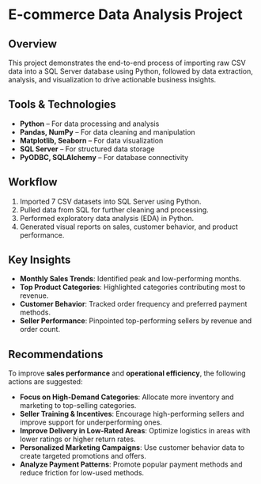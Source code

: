 # E-commerce Data Analysis Project

## Overview
This project demonstrates the end-to-end process of importing raw CSV data into a SQL Server database using Python, followed by data extraction, analysis, and visualization to drive actionable business insights.

## Tools & Technologies
- **Python** – For data processing and analysis  
- **Pandas, NumPy** – For data cleaning and manipulation  
- **Matplotlib, Seaborn** – For data visualization  
- **SQL Server** – For structured data storage  
- **PyODBC, SQLAlchemy** – For database connectivity  

## Workflow
1. Imported 7 CSV datasets into SQL Server using Python.
2. Pulled data from SQL for further cleaning and processing.
3. Performed exploratory data analysis (EDA) in Python.
4. Generated visual reports on sales, customer behavior, and product performance.

## Key Insights
- **Monthly Sales Trends**: Identified peak and low-performing months.
- **Top Product Categories**: Highlighted categories contributing most to revenue.
- **Customer Behavior**: Tracked order frequency and preferred payment methods.
- **Seller Performance**: Pinpointed top-performing sellers by revenue and order count.

## Recommendations
To improve **sales performance** and **operational efficiency**, the following actions are suggested:
- **Focus on High-Demand Categories**: Allocate more inventory and marketing to top-selling categories.
- **Seller Training & Incentives**: Encourage high-performing sellers and improve support for underperforming ones.
- **Improve Delivery in Low-Rated Areas**: Optimize logistics in areas with lower ratings or higher return rates.
- **Personalized Marketing Campaigns**: Use customer behavior data to create targeted promotions and offers.
- **Analyze Payment Patterns**: Promote popular payment methods and reduce friction for low-used methods.

